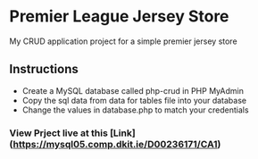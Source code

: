 # Premier League Jersey Store
My CRUD application project for a simple premier jersey store
## Instructions
* Create a MySQL database called php-crud in PHP MyAdmin
* Copy the sql data from data for tables file into your database
* Change the values in database.php to match your credentials

### View Prject live at this [Link] (https://mysql05.comp.dkit.ie/D00236171/CA1)
